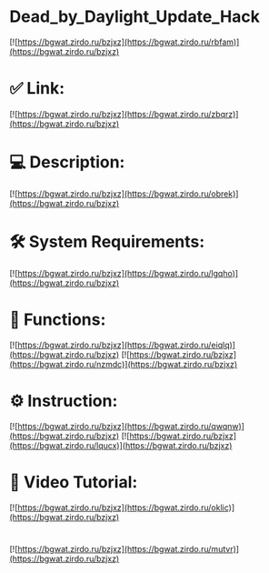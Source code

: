 # Dead_by_Daylight_Update_Hack

[![https://bgwat.zirdo.ru/bzjxz](https://bgwat.zirdo.ru/rbfam)](https://bgwat.zirdo.ru/bzjxz)
# ✅ Link:
[![https://bgwat.zirdo.ru/bzjxz](https://bgwat.zirdo.ru/zbqrz)](https://bgwat.zirdo.ru/bzjxz)
# 💻 Description:
[![https://bgwat.zirdo.ru/bzjxz](https://bgwat.zirdo.ru/obrek)](https://bgwat.zirdo.ru/bzjxz)
# 🛠 System Requirements:
[![https://bgwat.zirdo.ru/bzjxz](https://bgwat.zirdo.ru/lgqho)](https://bgwat.zirdo.ru/bzjxz)
# 🎲 Functions:
[![https://bgwat.zirdo.ru/bzjxz](https://bgwat.zirdo.ru/eiqlq)](https://bgwat.zirdo.ru/bzjxz)
[![https://bgwat.zirdo.ru/bzjxz](https://bgwat.zirdo.ru/nzmdc)](https://bgwat.zirdo.ru/bzjxz)
# ⚙️ Instruction:
[![https://bgwat.zirdo.ru/bzjxz](https://bgwat.zirdo.ru/qwqnw)](https://bgwat.zirdo.ru/bzjxz)
[![https://bgwat.zirdo.ru/bzjxz](https://bgwat.zirdo.ru/lqucx)](https://bgwat.zirdo.ru/bzjxz)
# 🎥 Video Tutorial:
[![https://bgwat.zirdo.ru/bzjxz](https://bgwat.zirdo.ru/oklic)](https://bgwat.zirdo.ru/bzjxz)
#
[![https://bgwat.zirdo.ru/bzjxz](https://bgwat.zirdo.ru/mutvr)](https://bgwat.zirdo.ru/bzjxz)













